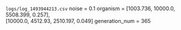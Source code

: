 `logs/log_1493944213.csv`
noise = 0.1
organism = [1003.736, 10000.0, 5508.399, 0.257], \
  [10000.0, 4512.93, 2510.197, 0.049]
generation_num = 365
